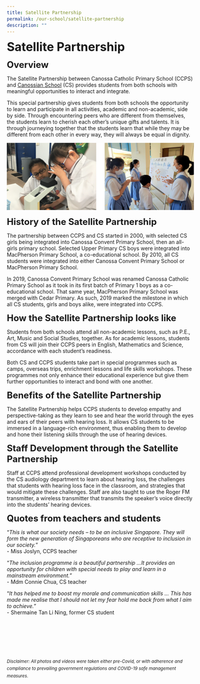 ```yaml
---
title: Satellite Partnership
permalink: /our-school/satellite-partnership
description: ""
---
```

**<font size=6>Satellite Partnership</font>**

**<font size=5>Overview</font>**

The Satellite Partnership between Canossa Catholic Primary School (CCPS) and [Canossian School](http://www.canossian.edu.sg/) (CS) provides students from both schools with meaningful opportunities to interact and integrate. 

  

This special partnership gives students from both schools the opportunity to learn and participate in all activities, academic and non-academic, side by side. Through encountering peers who are different from themselves, the students learn to cherish each other’s unique gifts and talents. It is through journeying together that the students learn that while they may be different from each other in every way, they will always be equal in dignity.


![](/images/Our%20School/Satellite%201.png)


**<font size=5>History of the Satellite Partnership</font>**  

The partnership between CCPS and CS started in 2000, with selected CS girls being integrated into Canossa Convent Primary School, then an all-girls primary school. Selected Upper Primary CS boys were integrated into MacPherson Primary School, a co-educational school. By 2010, all CS students were integrated into either Canossa Convent Primary School or MacPherson Primary School. 

  

In 2019, Canossa Convent Primary School was renamed Canossa Catholic Primary School as it took in its first batch of Primary 1 boys as a co-educational school. That same year, MacPherson Primary School was merged with Cedar Primary. As such, 2019 marked the milestone in which all CS students, girls and boys alike, were integrated into CCPS. 

  
**<font size=5>How the Satellite Partnership looks like</font>**  

Students from both schools attend all non-academic lessons, such as P.E., Art, Music and Social Studies, together. As for academic lessons, students from CS will join their CCPS peers in English, Mathematics and Science, accordance with each student’s readiness.   

  
Both CS and CCPS students take part in special programmes such as camps, overseas trips, enrichment lessons and life skills workshops. These programmes not only enhance their educational experience but give them further opportunities to interact and bond with one another.  
  
**<font size=5>Benefits of the Satellite Partnership</font>**  


  

The Satellite Partnership helps CCPS students to develop empathy and perspective-taking as they learn to see and hear the world through the eyes and ears of their peers with hearing loss. It allows CS students to be immersed in a language-rich environment, thus enabling them to develop and hone their listening skills through the use of hearing devices. 

  
**<font size=5>Staff Development through the Satellite Partnership</font>**  

  
Staff at CCPS attend professional development workshops conducted by the CS audiology department to learn about hearing loss, the challenges that students with hearing loss face in the classroom, and strategies that would mitigate these challenges. Staff are also taught to use the Roger FM transmitter, a wireless transmitter that transmits the speaker’s voice directly into the students’ hearing devices.  


  
**<font size=5>Quotes from teachers and students
</font>**  

  
“_This is what our society needs – to be an inclusive Singapore. They will form the new generation of Singaporeans who are receptive to inclusion in our society._”  
\- Miss Joslyn, CCPS teacher  

  

“_The inclusion programme is a beautiful partnership …It provides an opportunity for children with special needs to play and learn in a mainstream environment._”  
\- Mdm Connie Chua, CS teacher  

  

“_It has helped me to boost my morale and communication skills … This has made me realise that I should not let my fear hold me back from what I aim to achieve._”  
\- Shermaine Tan Li Ning, former CS student  
  
<br><br><br><br><br><br>
<sup>_Disclaimer: All photos and videos were taken either pre-Covid, or with adherence and compliance to prevailing government regulations and COVID-19 safe management measures._</sup>